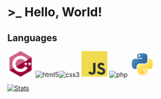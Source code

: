 # >_ Hello, World!

## Languages
<p align="left">
  <a style="text-decoration:none" href="">
    <img src="https://raw.githubusercontent.com/devicons/devicon/master/icons/cplusplus/cplusplus-original.svg" alt="cplusplus" width="60"/>
  </a>
  <a style="text-decoration:none" href="">
    <img src="https://img.icons8.com/color/344/html-5--v1.png" alt="html5" width="60"/><img src="https://img.icons8.com/color/344/css3.png" alt="css3" width="60"/>
  </a>
  <a style="text-decoration:none" href="">
    <img src="https://raw.githubusercontent.com/devicons/devicon/master/icons/javascript/javascript-original.svg" alt="javascript" width="60"/>
  </a>
  <a style="text-decoration:none" href="">
    <img src="https://img.icons8.com/external-flat-juicy-fish/452/external-php-coding-and-development-flat-flat-juicy-fish.png" alt="php" width="60"/>
  </a>
  <a style="text-decoration:none" href="">
    <img src="https://raw.githubusercontent.com/devicons/devicon/master/icons/python/python-original.svg" alt="python" width="60"/>
  </a>
</p>

[![Stats](https://github-readme-stats.vercel.app/api/top-langs?username=pouletenslip&show_icons=true&locale=en&bg_color=0d1117&text_color=ffffff&layout=compact)](https://github.com/PouletEnSlip/)
